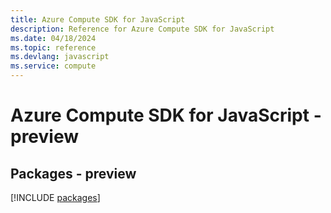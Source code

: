 ```yaml
---
title: Azure Compute SDK for JavaScript
description: Reference for Azure Compute SDK for JavaScript
ms.date: 04/18/2024
ms.topic: reference
ms.devlang: javascript
ms.service: compute
---
```

# Azure Compute SDK for JavaScript - preview
## Packages - preview
[!INCLUDE [packages](compute-index.md)]